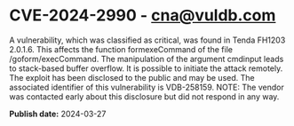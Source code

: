 # CVE-2024-2990 - cna@vuldb.com

A vulnerability, which was classified as critical, was found in Tenda FH1203 2.0.1.6. This affects the function formexeCommand of the file /goform/execCommand. The manipulation of the argument cmdinput leads to stack-based buffer overflow. It is possible to initiate the attack remotely. The exploit has been disclosed to the public and may be used. The associated identifier of this vulnerability is VDB-258159. NOTE: The vendor was contacted early about this disclosure but did not respond in any way.

**Publish date:** 2024-03-27

